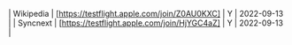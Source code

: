 | Wikipedia | [https://testflight.apple.com/join/Z0AU0KXC] | Y | 2022-09-13 |
| Syncnext | [https://testflight.apple.com/join/HjYGC4aZ] | Y | 2022-09-13 |
